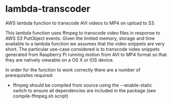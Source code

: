 lambda-transcoder
=================

AWS lambda function to transcode AVI videos to MP4 on upload to S3.

This lambda function uses ffmpeg to transcode video files in response to AWS S3 PutObject events. Given the limited memory, storage and time available to a lambda function we assumes that the video snippets are very short. The particular use-case considered is to transcode video snippets generated from Raspberry Pi running motion from AVI to MP4 format so that they are natively viewable on a OS X or IOS device.  


In order for the function to work correctly there are a number of prerequisites required:

- ffmpeg should be compiled from source using the --enable-static switch to ensure all dependencies are included in the package (see compile-ffmpeg.sh script)


